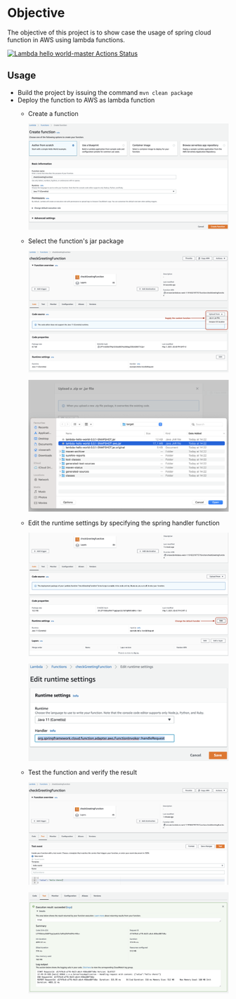 # Objective 

The objective of this project is to show case the usage of spring cloud function in AWS using lambda functions.

[![Lambda hello world-master Actions Status](https://github.com/viswanath7/lambda-hello-world/workflows/maven/badge.svg)](https://github.com/viswanath7/lambda-hello-world/actions)

## Usage 

- Build the project by issuing the command `mvn clean package`
- Deploy the function to AWS as lambda function
    * Create a function
      
      ![create-function](./doc/img/1-create-function.png)
      
    * Select the function's jar package
      
      ![create-function](./doc/img/2-code-source.png)
      
      ![create-function](./doc/img/3-select-aws-jar.png)
    
    * Edit the runtime settings by specifying the spring handler function
      
      ![create-function](./doc/img/4-edit-runtime-settings.png)
      
      ![create-function](./doc/img/5-spring-handler-function.png)
      
    * Test the function and verify the result
      
      ![create-function](./doc/img/6-Test-function.png)
      
      ![create-function](./doc/img/7-verify-result.png)


